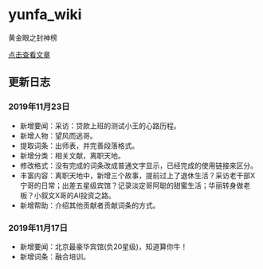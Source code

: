 # yunfa_wiki

黄金眼之封神榜

[点击查看文章](https://github.com/shiyuwudi/yunfa_wiki/wiki)

## 更新日志
### 2019年11月23日
* 新增要闻：采访：贷款上班的测试小王的心路历程。
* 新增人物：望风而逃哥。
* 提取词条：出师表，并完善段落格式。
* 新增分类：相关文献，离职天地。
* 修改格式：没有完成的词条改成普通文字显示，已经完成的使用链接来区分。
* 丰富内容：离职天地中，新增三个故事，提前过上了退休生活？采访老干部X宁哥的日常；出差五星级宾馆？记录淡定哥阿聪的甜蜜生活；华丽转身做老板？小叙文X哥的AI投资之路。
* 新增帮助：介绍其他贡献者贡献词条的方式。
### 2019年11月17日
* 新增要闻：北京最豪华宾馆(负20星级)，知道算你牛！
* 新增词条：融合培训。
